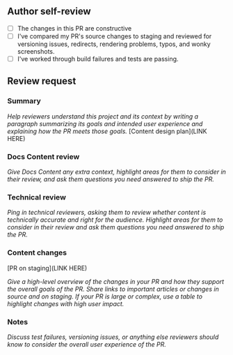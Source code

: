 ## Author self-review

- [ ] The changes in this PR are constructive
- [ ] I've compared my PR's source changes to staging and reviewed for versioning issues, redirects, rendering problems, typos, and wonky screenshots.
- [ ] I've worked through build failures and tests are passing.
  
## Review request

### Summary

_Help reviewers understand this project and its context by writing a paragraph summarizing its goals and intended user experience and explaining how the PR meets those goals._
[Content design plan](LINK HERE)

### Docs Content review

_Give Docs Content any extra context, highlight areas for them to consider in their review, and ask them questions you need answered to ship the PR._

### Technical review

_Ping in technical reviewers, asking them to review whether content is technically accurate and right for the audience._
_Highlight areas for them to consider in their review and ask them questions you need answered to ship the PR._

### Content changes

[PR on staging](LINK HERE)

_Give a high-level overview of the changes in your PR and how they support the overall goals of the PR. Share links to important articles or changes in source and on staging. If your PR is large or complex, use a table to highlight changes with high user impact._

### Notes

_Discuss test failures, versioning issues, or anything else reviewers should know to consider the overall user experience of the PR._
